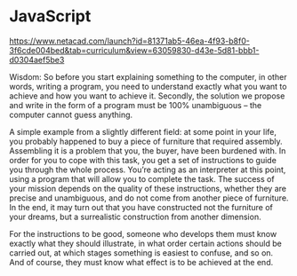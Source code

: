 # JavaScript
https://www.netacad.com/launch?id=81371ab5-46ea-4f93-b8f0-3f6cde004bed&tab=curriculum&view=63059830-d43e-5d81-bbb1-d0304aef5be3

Wisdom:
So before you start explaining something to the computer, in other words, writing a program, you need to understand exactly what you want to achieve and how you want to achieve it. Secondly, the solution we propose and write in the form of a program must be 100% unambiguous – the computer cannot guess anything.

A simple example from a slightly different field: at some point in your life, you probably happened to buy a piece of furniture that required assembly. Assembling it is a problem that you, the buyer, have been burdened with. In order for you to cope with this task, you get a set of instructions to guide you through the whole process. You’re acting as an interpreter at this point, using a program that will allow you to complete the task. The success of your mission depends on the quality of these instructions, whether they are precise and unambiguous, and do not come from another piece of furniture. In the end, it may turn out that you have constructed not the furniture of your dreams, but a surrealistic construction from another dimension.

For the instructions to be good, someone who develops them must know exactly what they should illustrate, in what order certain actions should be carried out, at which stages something is easiest to confuse, and so on. And of course, they must know what effect is to be achieved at the end.

